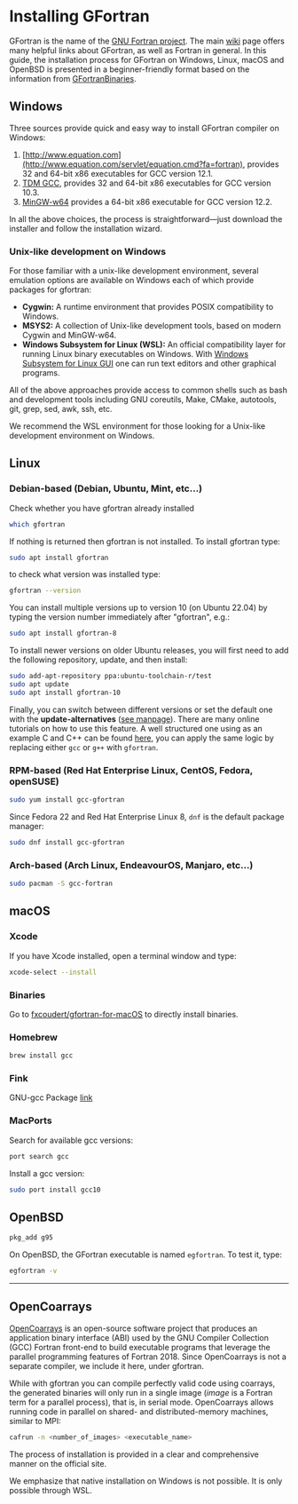 # Installing GFortran

GFortran is the name of the [GNU Fortran project](https://gcc.gnu.org/fortran/). The main [wiki](https://gcc.gnu.org/wiki/GFortran) page offers many helpful links about GFortran, as well as Fortran in general. In this guide, the installation process for GFortran on Windows, Linux, macOS and OpenBSD is presented in a beginner-friendly format based on the information from [GFortranBinaries](https://gcc.gnu.org/wiki/GFortranBinaries).

## Windows

Three sources provide quick and easy way to install GFortran compiler on Windows:

1. [http://www.equation.com](http://www.equation.com/servlet/equation.cmd?fa=fortran), provides 32 and 64-bit x86
   executables for GCC version 12.1.
2. [TDM GCC](https://jmeubank.github.io/tdm-gcc/articles/2021-05/10.3.0-release), provides 32 and 64-bit x86 executables for GCC version 10.3.
3. [MinGW-w64](https://www.mingw-w64.org/downloads/#mingw-builds) provides a 64-bit x86 executable for GCC version 12.2.

In all the above choices, the process is straightforward—just download the installer and follow the installation wizard.

### Unix-like development on Windows

For those familiar with a unix-like development environment, several emulation options are available on Windows each of which provide packages for gfortran:

- **Cygwin:** A runtime environment that provides POSIX compatibility to Windows.
- **MSYS2:** A collection of Unix-like development tools, based on modern Cygwin and MinGW-w64.
- **Windows Subsystem for Linux (WSL):** An official compatibility layer for running Linux binary executables on Windows. With [Windows Subsystem for Linux GUI](https://github.com/microsoft/wslg) one can run text editors and other graphical programs.

All of the above approaches provide access to common shells such as bash and development tools including GNU coreutils, Make, CMake, autotools, git, grep, sed, awk, ssh, etc.

We recommend the WSL environment for those looking for a Unix-like development environment on Windows.

## Linux

### Debian-based (Debian, Ubuntu, Mint, etc...)

Check whether you have gfortran already installed

```bash
which gfortran
```

If nothing is returned then gfortran is not installed.
To install gfortran type:

```bash
sudo apt install gfortran
```

to check what version was installed type:

```bash
gfortran --version
```

You can install multiple versions up to version 10 (on Ubuntu 22.04) by typing the version number immediately after "gfortran", e.g.:

```bash
sudo apt install gfortran-8
```

To install newer versions on older Ubuntu releases, you will first need to add the following repository, update, and then install:

```bash
sudo add-apt-repository ppa:ubuntu-toolchain-r/test
sudo apt update
sudo apt install gfortran-10
```

Finally, you can switch between different versions or set the default one with the **update-alternatives** ([see manpage](https://manpages.ubuntu.com/manpages/jammy/en/man1/update-alternatives.1.html)). There are many online tutorials on how to use this feature. A well structured one using as an example C and C++ can be found [here](https://linuxconfig.org/how-to-switch-between-multiple-gcc-and-g-compiler-versions-on-ubuntu-22-04-lts-jammy-jellyfish), you can apply the same logic by replacing either `gcc` or `g++` with `gfortran`.

### RPM-based (Red Hat Enterprise Linux, CentOS, Fedora, openSUSE)

```bash
sudo yum install gcc-gfortran
```

Since Fedora 22 and Red Hat Enterprise Linux 8, `dnf` is the default package manager:

```bash
sudo dnf install gcc-gfortran
```

### Arch-based (Arch Linux, EndeavourOS, Manjaro, etc...)

```bash
sudo pacman -S gcc-fortran
```

## macOS

### Xcode

If you have Xcode installed, open a terminal window and type:

```bash
xcode-select --install
```

### Binaries

Go to [fxcoudert/gfortran-for-macOS](https://github.com/fxcoudert/gfortran-for-macOS/releases) to directly install binaries.

### Homebrew

```bash
brew install gcc
```

### Fink

GNU-gcc Package [link](https://pdb.finkproject.org/pdb/browse.php?summary=GNU+Compiler+Collection+Version)

### MacPorts

Search for available gcc versions:

```bash
port search gcc
```

Install a gcc version:

```bash
sudo port install gcc10
```

## OpenBSD

```bash
pkg_add g95
```

On OpenBSD, the GFortran executable is named `egfortran`. To test it, type:

```bash
egfortran -v
```

---

## OpenCoarrays

[OpenCoarrays](http://www.opencoarrays.org/) is an open-source software project that produces an application binary interface (ABI) used by the GNU Compiler Collection (GCC) Fortran front-end to build executable programs that leverage the parallel programming features of Fortran 2018. Since OpenCoarrays is not a separate compiler, we include it here, under gfortran.

While with gfortran you can compile perfectly valid code using coarrays, the generated binaries will only run in a single image (_image_ is a Fortran term for a parallel process), that is, in serial mode. OpenCoarrays allows running code in parallel on shared- and distributed-memory machines, similar to MPI:

```bash
cafrun -n <number_of_images> <executable_name>
```

The process of installation is provided in a clear and comprehensive manner on the official site.

We emphasize that native installation on Windows is not possible. It is only possible through WSL.

